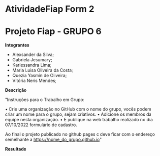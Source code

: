 # AtividadeFiap Form 2

# Projeto Fiap - GRUPO 6

**Integrantes**
- Alexsander da Silva;
- Gabriela Jesumary;
- Karlessandra Lima;
- Maria Luisa Oliveira da Costa;
- Quezia Yasmin de Oliveira;
- Vitória Neris Mendes;


**Descrição**

"Instruções para o Trabalho em Grupo: 

•	Crie uma organização no GitHub com o nome do grupo, vocês podem criar um nome para o grupo, sejam criativos. 
•	Adicione os membros da equipe nesta organização.
•	E publique na web trabalho realizado no dia 07/10/2022 formulário de cadastro.

Ao final o projeto publicado no github pages c deve ficar com o endereço semelhante a https://nome_do_grupo.github.io"


**Resultado**
